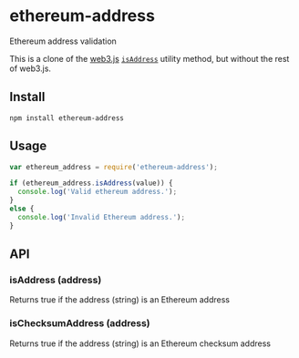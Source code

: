 # ethereum-address

Ethereum address validation

This is a clone of the [web3.js](https://github.com/ethereum/web3.js)
[`isAddress`](https://github.com/ethereum/web3.js/blob/master/lib/utils/utils.js)
utility method, but without the rest of web3.js.

## Install

```
npm install ethereum-address
```

## Usage

```javascript
var ethereum_address = require('ethereum-address');

if (ethereum_address.isAddress(value)) {
  console.log('Valid ethereum address.');
}
else {
  console.log('Invalid Ethereum address.');
}
```

## API

### isAddress (address)

Returns true if the address (string) is an Ethereum address

### isChecksumAddress (address)

Returns true if the address (string) is an Ethereum checksum address
